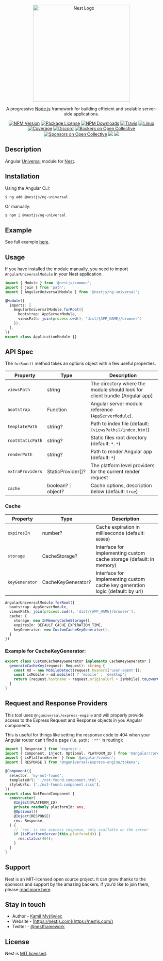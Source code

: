 <p align="center">
  <a href="http://nestjs.com/" target="blank"><img src="https://nestjs.com/img/logo_text.svg" width="320" alt="Nest Logo" /></a>
</p>

[travis-image]: https://api.travis-ci.org/nestjs/nest.svg?branch=master
[travis-url]: https://travis-ci.org/nestjs/nest
[linux-image]: https://img.shields.io/travis/nestjs/nest/master.svg?label=linux
[linux-url]: https://travis-ci.org/nestjs/nest

  <p align="center">A progressive <a href="http://nodejs.org" target="blank">Node.js</a> framework for building efficient and scalable server-side applications.</p>
    <p align="center">
<a href="https://www.npmjs.com/~nestjscore"><img src="https://img.shields.io/npm/v/@nestjs/core.svg" alt="NPM Version" /></a>
<a href="https://www.npmjs.com/~nestjscore"><img src="https://img.shields.io/npm/l/@nestjs/core.svg" alt="Package License" /></a>
<a href="https://www.npmjs.com/~nestjscore"><img src="https://img.shields.io/npm/dm/@nestjs/core.svg" alt="NPM Downloads" /></a>
<a href="https://travis-ci.org/nestjs/nest"><img src="https://api.travis-ci.org/nestjs/nest.svg?branch=master" alt="Travis" /></a>
<a href="https://travis-ci.org/nestjs/nest"><img src="https://img.shields.io/travis/nestjs/nest/master.svg?label=linux" alt="Linux" /></a>
<a href="https://coveralls.io/github/nestjs/nest?branch=master"><img src="https://coveralls.io/repos/github/nestjs/nest/badge.svg?branch=master#5" alt="Coverage" /></a>
<a href="https://discord.gg/G7Qnnhy" target="_blank"><img src="https://img.shields.io/badge/discord-online-brightgreen.svg" alt="Discord"/></a>
<a href="https://opencollective.com/nest#backer"><img src="https://opencollective.com/nest/backers/badge.svg" alt="Backers on Open Collective" /></a>
<a href="https://opencollective.com/nest#sponsor"><img src="https://opencollective.com/nest/sponsors/badge.svg" alt="Sponsors on Open Collective" /></a>
  <a href="https://paypal.me/kamilmysliwiec"><img src="https://img.shields.io/badge/Donate-PayPal-dc3d53.svg"/></a>
  <a href="https://twitter.com/nestframework"><img src="https://img.shields.io/twitter/follow/nestframework.svg?style=social&label=Follow"></a>
</p>
  <!--[![Backers on Open Collective](https://opencollective.com/nest/backers/badge.svg)](https://opencollective.com/nest#backer)
  [![Sponsors on Open Collective](https://opencollective.com/nest/sponsors/badge.svg)](https://opencollective.com/nest#sponsor)-->

## Description

Angular [Universal](https://github.com/angular/universal) module for [Nest](https://github.com/nestjs/nest).

## Installation

Using the Angular CLI:

```bash
$ ng add @nestjs/ng-universal
```

Or manually:

```bash
$ npm i @nestjs/ng-universal
```

## Example

See full example [here](https://github.com/kamilmysliwiec/universal-nest).

## Usage

If you have installed the module manually, you need to import `AngularUniversalModule` in your Nest application.

```typescript
import { Module } from '@nestjs/common';
import { join } from 'path';
import { AngularUniversalModule } from '@nestjs/ng-universal';

@Module({
  imports: [
    AngularUniversalModule.forRoot({
      bootstrap: AppServerModule,
      viewsPath: join(process.cwd(), 'dist/{APP_NAME}/browser')
    }),
  ],
})
export class ApplicationModule {}
```

## API Spec

The `forRoot()` method takes an options object with a few useful properties.

| Property        | Type           | Description  |
| ------------- | ------------- | ----- |
| `viewsPath`      | string | The directory where the module should look for client bundle (Angular app) |
| `bootstrap`      | Function      |   Angular server module reference (`AppServerModule`). |
| `templatePath` | string?      | Path to index file (default: `{viewsPaths}/index.html`) |
| `rootStaticPath` | string?    | Static files root directory (default: `*.*`) |
| `renderPath` | string?    | Path to render Angular app (default: `*`) |
| `extraProviders` | StaticProvider[]?    | The platform level providers for the current render request |
| `cache` | boolean? \| object?    | Cache options, description below (default: `true`) |

### Cache

| Property        | Type           | Description  |
| ------------- | ------------- | ----- |
| `expiresIn`      | number? | Cache expiration in milliseconds (default: `60000`) |
| `storage`      | CacheStorage?      | Interface for implementing custom cache storage (default: in memory) |
| `keyGenerator` | CacheKeyGenerator?      | Interface for implementing custom cache key generation logic (default: by url) |

```typescript
AngularUniversalModule.forRoot({
  bootstrap: AppServerModule,
  viewsPath: join(process.cwd(), 'dist/{APP_NAME}/browser'),
  cache: {
    storage: new InMemoryCacheStorage(),
    expiresIn: DEFAULT_CACHE_EXPIRATION_TIME,
    keyGenerator: new CustomCacheKeyGenerator(),
  }
})
```

### Example for CacheKeyGenerator:

```typescript
export class CustomCacheKeyGenerator implements CacheKeyGenerator {
  generateCacheKey(request: Request): string {
    const md = new MobileDetect(request.headers['user-agent']);
    const isMobile = md.mobile() ? 'mobile' : 'desktop';
    return (request.hostname + request.originalUrl + isMobile).toLowerCase();
  }
}
```

## Request and Response Providers

This tool uses `@nguniversal/express-engine` and will properly provide access to the Express Request and Response objects in you Angular components.

This is useful for things like setting the response code to 404 when your Angular router can't find a page (i.e. `path: '**'` in routing):

```ts
import { Response } from 'express';
import { Component, Inject, Optional, PLATFORM_ID } from '@angular/core';
import { isPlatformServer } from '@angular/common';
import { RESPONSE } from '@nguniversal/express-engine/tokens';

@Component({
  selector: 'my-not-found',
  templateUrl: './not-found.component.html',
  styleUrls: ['./not-found.component.scss'],
})
export class NotFoundComponent {
  constructor(
    @Inject(PLATFORM_ID)
    private readonly platformId: any,
    @Optional()
    @Inject(RESPONSE)
    res: Response,
  ) {
    // `res` is the express response, only available on the server
    if (isPlatformServer(this.platformId)) {
      res.status(404);
    }
  }
}
```

## Support

Nest is an MIT-licensed open source project. It can grow thanks to the sponsors and support by the amazing backers. If you'd like to join them, please [read more here](https://docs.nestjs.com/support).

## Stay in touch

* Author - [Kamil Myśliwiec](https://twitter.com/kammysliwiec)
* Website - [https://nestjs.com](https://nestjs.com/)
* Twitter - [@nestframework](https://twitter.com/nestframework)

## License

Nest is [MIT licensed](LICENSE).
